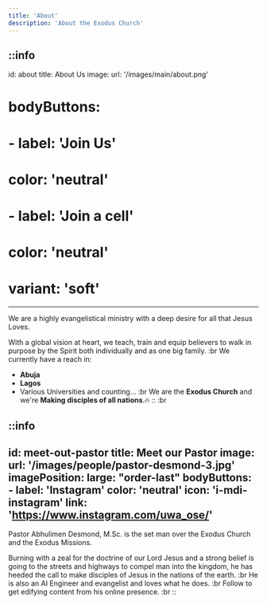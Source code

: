 ```yaml
---
title: 'About'
description: 'About the Exodus Church'
---
```


::info
---
id: about
title: About Us
image:
    url: '/images/main/about.png'
# bodyButtons:
#     - label: 'Join Us'
#       color: 'neutral'
#     - label: 'Join a cell'
#       color: 'neutral'
#       variant: 'soft'
---
We are a highly evangelistical ministry with a deep desire for all that Jesus Loves.

With a global vision at heart, we teach, train and equip believers to walk in purpose by the Spirit
both individually and as one big family.
:br
We currently have a reach in:
- **Abuja**
- **Lagos**
- Various Universities and counting...
:br
We are the **Exodus Church** and we're **Making disciples of all nations**.🔥
::
:br

::info
---
id: meet-out-pastor
title: Meet our Pastor
image:
    url: '/images/people/pastor-desmond-3.jpg'
imagePosition:
  large: "order-last"
bodyButtons:
    - label: 'Instagram'
      color: 'neutral'
      icon: 'i-mdi-instagram'
      link: 'https://www.instagram.com/uwa_ose/'
---
Pastor Abhulimen Desmond, M.Sc. is the set man over the Exodus Church and the Exodus Missions.

Burning with a zeal for the doctrine of our Lord Jesus and a strong belief is going
to the streets and highways  to compel man into the kingdom, he has heeded the call to make disciples
of Jesus in the nations of the earth.
:br
He is also an AI Engineer and evangelist and loves what he does.
:br
Follow to get edifying content from his online presence.
:br
::